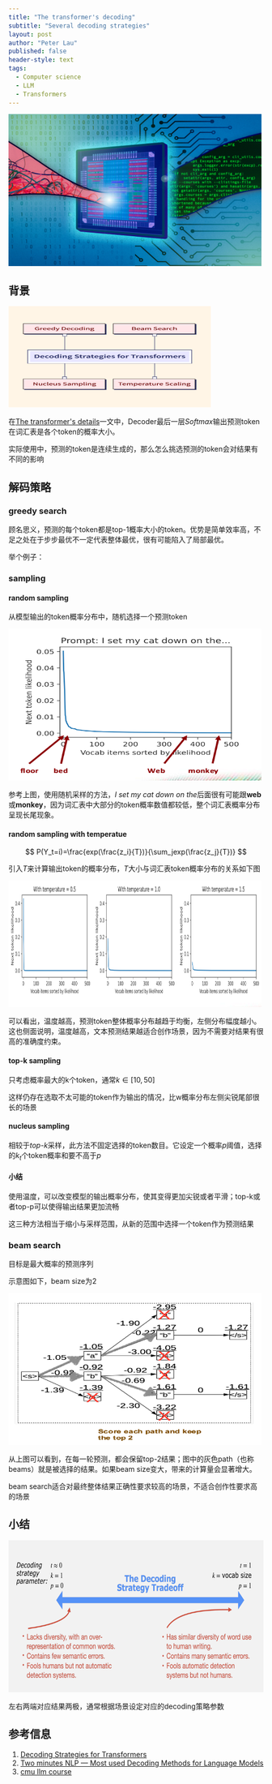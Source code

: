 ```yaml
---
title: "The transformer's decoding"
subtitle: "Several decoding strategies"
layout: post
author: "Peter Lau"
published: false
header-style: text
tags:
  - Computer science
  - LLM
  - Transformers
---
```


<div>
  <img class="decoding" src="/img/transformers/MIT-GrandDecoder-01-press.jpg" width="500" height="300" alt="decoding strategy">
</div>

## 背景

<div>
  <img class="decoding" src="/img/transformers/decoding-strategies-for-transformers-thumbnail.webp" width="400" height="200" alt="decoding strategy">
</div>


在[The transformer's details](https://peterlau.me/2025/02/10/transformer-detail/)一文中，Decoder最后一层$Softmax$输出预测token在词汇表是各个token的概率大小。


实际使用中，预测的token是连续生成的，那么怎么挑选预测的token会对结果有不同的影响

## 解码策略

### greedy search

顾名思义，预测的每个token都是top-1概率大小的token。优势是简单效率高，不足之处在于步步最优不一定代表整体最优，很有可能陷入了局部最优。

举个例子：


### sampling

#### random sampling

从模型输出的token概率分布中，随机选择一个预测token


<div>
  <img class="random sampling" src="/img/transformers/problem_with_random_sampling.png" width="500" height="300" alt="decoding strategy">
</div>

参考上图，使用随机采样的方法，*I set my cat down on the*后面很有可能跟**web**或**monkey**，因为词汇表中大部分的token概率数值都较低，整个词汇表概率分布呈现长尾现象。


#### random sampling with temperatue

$$
P(Y_t=i)=\frac{exp(\frac{z_i}{T})}{\sum_jexp(\frac{z_j}{T})}
$$

引入$T$来计算输出token的概率分布，$T$大小与词汇表token概率分布的关系如下图

<div>
  <img class="random sampling" src="/img/transformers/decoding/random_sampling_temperature.png" width="500" height="250" alt="decoding strategy">
</div>

可以看出，温度越高，预测token整体概率分布越趋于均衡，左侧分布幅度越小。这也侧面说明，温度越高，文本预测结果越适合创作场景，因为不需要对结果有很高的准确度约束。


#### top-k sampling

只考虑概率最大的k个token，通常$k \in [10,50]$

这样仍存在选取不太可能的token作为输出的情况，比w概率分布左侧尖锐尾部很长的场景


#### nucleus  sampling

相较于*top-k*采样，此方法不固定选择的token数目。它设定一个概率$p$阈值，选择的$k_t$个token概率和要不高于$p$

#### 小结

使用温度，可以改变模型的输出概率分布，使其变得更加尖锐或者平滑；top-k或者top-p可以使得输出结果更加流畅

这三种方法相当于缩小与采样范围，从新的范围中选择一个token作为预测结果

### beam search

目标是最大概率的预测序列

示意图如下，beam size为2


<div>
  <img class="beam search" src="/img/transformers/decoding/beam_search.png" width="500" height="300" alt="decoding strategy">
</div>


从上图可以看到，在每一轮预测，都会保留top-2结果；图中的灰色path（也称beams）就是被选择的结果。如果beam size变大，带来的计算量会显著增大。

beam search适合对最终整体结果正确性要求较高的场景，不适合创作性要求高的场景

## 小结


<div>
  <img class="trade off" src="/img/transformers/decoding/decoding_strategy_tradeoff.png" width="600" height="300" alt="decoding strategy">
</div>

左右两端对应结果两极，通常根据场景设定对应的decoding策略参数



## 参考信息

1. [Decoding Strategies for Transformers](https://www.scaler.com/topics/nlp/decoding-strategies-for-transformers/)
2. [Two minutes NLP — Most used Decoding Methods for Language Models](https://medium.com/nlplanet/two-minutes-nlp-most-used-decoding-methods-for-language-models-9d44b2375612)
3. [cmu llm course](https://storage.googleapis.com/cmu-llms/2024/2024-08-26-course-intro-and-lm-basics.pdf)
